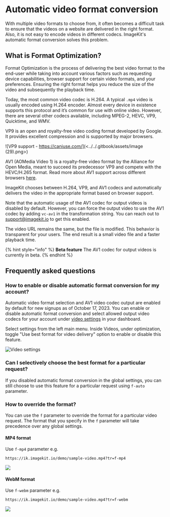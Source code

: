 # Automatic video format conversion

With multiple video formats to choose from, it often becomes a difficult task to ensure that the videos on a website are delivered in the right format. Also, it is not easy to encode videos in different codecs. ImageKit's automatic format conversion solves this problem.

## What is Format Optimization?

Format Optimization is the process of delivering the best video format to the end-user while taking into account various factors such as requesting device capabilities, browser support for certain video formats, and your preferences. Ensuring the right format helps you reduce the size of the video and subsequently the playback time.

Today, the most common video codec is H.264. A typical `.mp4` video is usually encoded using H.264 encoder. Almost every device in existence supports this protocol and it’s common for use with online video. However, there are several other codecs available, including MPEG-2, HEVC, VP9, Quicktime, and WMV.

VP9 is an open and royalty-free video coding format developed by Google. It provides excellent compression and is supported by major browsers.

![VP9 support - https://caniuse.com/](<../../.gitbook/assets/image (29).png>)

AV1 (AOMedia Video 1) is a royalty-free video format by the Alliance for Open Media, meant to succeed its predecessor VP9 and compete with the HEVC/H.265 format. Read more about AV1 support across different browsers [here](https://caniuse.com/av1).

ImageKit chooses between H.264, VP9, and AV1 codecs and automatically delivers the video in the appropriate format based on browser support.

Note that the automatic usage of the AV1 codec for output videos is disabled by default. However, you can force the output video to use the AV1 codec by adding `vc-av1` in the transformation string. You can reach out to support@imagekit.io to get this enabled.

The video URL remains the same, but the file is modified. This behavior is transparent for your users. The end result is a small video file and a faster playback time.

{% hint style="info" %}
**Beta feature**
The AV1 codec for output videos is currently in beta.
{% endhint %}

## Frequently asked questions

### How to enable or disable automatic format conversion for my account?

Automatic video format selection and AV1 video codec output are enabled by default for new signups as of October 17, 2023. You can enable or disable automatic format conversion and select allowed output video codecs for your account under [video settings](https://imagekit.io/dashboard/settings/videos) in your dashboard.

Select settings from the left main menu. Inside Videos, under optimization, toggle "Use best format for video delivery" option to enable or disable this feature.

![Video settings](<../../.gitbook/assets/video-best-format.png>)

### Can I selectively choose the best format for a particular request?

If you disabled automatic format conversion in the global settings, you can still choose to use this feature for a particular request using `f-auto` parameter.

### How to override the format?

You can use the `f` parameter to override the format for a particular video request. The format that you specify in the `f` parameter will take precedence over any global settings.

#### MP4 format

Use `f-mp4` parameter e.g.

`https://ik.imagekit.io/demo/sample-video.mp4?tr=f-mp4`

![](<../../.gitbook/assets/Screenshot 2021-07-16 at 5.08.09 PM.png>)

#### WebM format

Use `f-webm` parameter e.g.

`https://ik.imagekit.io/demo/sample-video.mp4?tr=f-webm`

![](<../../.gitbook/assets/Screenshot 2021-07-16 at 5.07.53 PM.png>)

####
